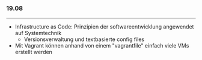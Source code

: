 ### 19.08
***
* Infrastructure as Code: Prinzipien der softwareentwicklung angewendet auf Systemtechnik
  * Versionsverwaltung und textbasierte config files
* Mit Vagrant können anhand von einem "vagrantfile" einfach viele VMs erstellt werden
  